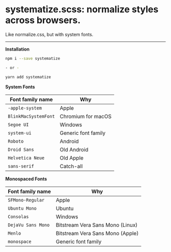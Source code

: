 systematize.scss: normalize styles across browsers.
===

Like normalize.css, but with system fonts.

---

**Installation**

```sh
npm i --save systematize

- or -

yarn add systematize
```

**System Fonts**

| Font family name | Why
| --- | ---
| `-apple-system` | Apple
| `BlinkMacSystemFont` | Chromium for macOS
| `Segoe UI` | Windows
| `system-ui` | Generic font family
| `Roboto` | Android
| `Droid Sans` | Old Android
| `Helvetica Neue` | Old Apple
| `sans-serif` | Catch-all

**Monospaced Fonts**

| Font family name | Why
| --- | ---
| `SFMono-Regular` | Apple
| `Ubuntu Mono` | Ubuntu
| `Consolas` | Windows
| `DejaVu Sans Mono` | Bitstream Vera Sans Mono (Linux)
| `Menlo` | Bitstream Vera Sans Mono (Apple)
| `monospace` | Generic font family
